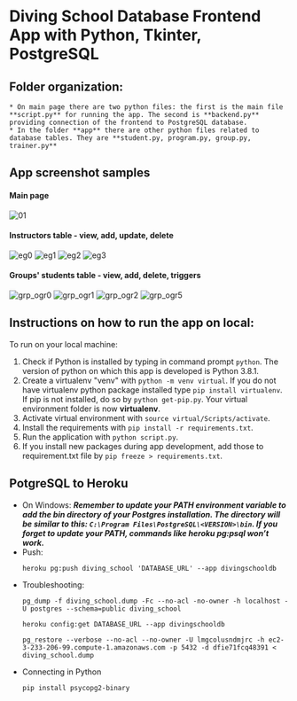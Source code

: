 # Diving School Database Frontend App with Python, Tkinter, PostgreSQL
## Folder organization:
    * On main page there are two python files: the first is the main file **script.py** for running the app. The second is **backend.py** providing connection of the frontend to PostgreSQL database.
    * In the folder **app** there are other python files related to database tables. They are **student.py, program.py, group.py, trainer.py**

## App screenshot samples
#### Main page
![01](https://user-images.githubusercontent.com/46975718/107482424-b3be7c00-6b90-11eb-98eb-09c43a0cc912.JPG)

#### Instructors table - view, add, update, delete
![eg0](https://user-images.githubusercontent.com/46975718/107482525-db154900-6b90-11eb-81b5-ad7af93dbe99.JPG)
![eg1](https://user-images.githubusercontent.com/46975718/107482547-e2d4ed80-6b90-11eb-9002-69e6bb0bed74.JPG)
![eg2](https://user-images.githubusercontent.com/46975718/107482550-e36d8400-6b90-11eb-87a9-e76f2fe07efa.JPG)
![eg3](https://user-images.githubusercontent.com/46975718/107482552-e4061a80-6b90-11eb-8505-b4f257510518.JPG)

#### Groups' students table - view, add, delete, triggers
![grp_ogr0](https://user-images.githubusercontent.com/46975718/107482707-1e6fb780-6b91-11eb-9530-3ec7ba53be3a.JPG)
![grp_ogr1](https://user-images.githubusercontent.com/46975718/107482711-1f084e00-6b91-11eb-9311-852de4680a09.JPG)
![grp_ogr2](https://user-images.githubusercontent.com/46975718/107482712-1f084e00-6b91-11eb-9325-0031df8ada18.JPG)
![grp_ogr5](https://user-images.githubusercontent.com/46975718/107482715-1fa0e480-6b91-11eb-80c4-a23726b2ad9e.JPG)

## Instructions on how to run the app on local:
To run on your local machine:
1. Check if Python is installed by typing in command prompt `python`. The version of python on which this app is developed is Python 3.8.1.
2. Create a virtualenv "venv" with `python -m venv virtual`. If you do not have
    virtualenv python package installed type `pip install virtualenv`. If pip is not installed, do so by `python get-pip.py`.
    Your virtual environment folder is now **virtualenv**.
3. Activate virtual environment with `source virtual/Scripts/activate`.
4. Install the requirements with `pip install -r requirements.txt`.
5. Run the application with `python script.py`.
6. If you install new packages during app development, add those to requirement.txt file 
   by `pip freeze > requirements.txt`.

## PotgreSQL to Heroku
* On Windows: ***Remember to update your PATH environment variable to add the bin directory of your Postgres installation. The directory will be similar to this: `C:\Program Files\PostgreSQL\<VERSION>\bin`. If you forget to update your PATH, commands like heroku pg:psql won’t work.***
* Push:
    ```
    heroku pg:push diving_school 'DATABASE_URL' --app divingschooldb
    ```
* Troubleshooting:
    ```
    pg_dump -f diving_school.dump -Fc --no-acl -no-owner -h localhost -U postgres --schema=public diving_school

    heroku config:get DATABASE_URL --app divingschooldb

    pg_restore --verbose --no-acl --no-owner -U lmgcolusndmjrc -h ec2-3-233-206-99.compute-1.amazonaws.com -p 5432 -d dfie71fcq48391 < diving_school.dump
    ```
* Connecting in Python
    ```
    pip install psycopg2-binary
    ```
